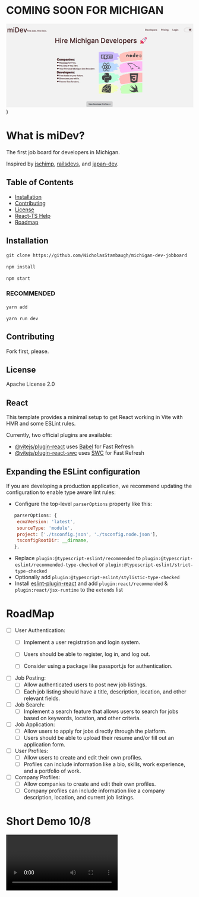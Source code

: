    # COMING SOON FOR MICHIGAN
   ![image](https://github.com/NicholasStambaugh/michigan-dev-jobboard/blob/main/public/Screenshot%202023-10-08%20225307.png))
   
   
   # What is miDev?

  The first job board for developers in Michigan. 
  
  Inspired by [jschimp](https://jschimp.com/), [railsdevs](https://railsdevs.com/), and [japan-dev](https://japan-dev.com/).

   ## Table of Contents

   - [Installation](#installation)
   - [Contributing](#contributing)
   - [License](#license)
   - [React-TS Help](#React)
   - [Roadmap](#Roadmap)

   ## Installation

   `git clone https://github.com/NicholasStambaugh/michigan-dev-jobboard`
   
   `npm install`
   
   `npm start`
   
   ### RECOMMENDED
   `yarn add`
   
   `yarn run dev`

   ## Contributing

   Fork first, please.

   ## License

   Apache License 2.0


## React

This template provides a minimal setup to get React working in Vite with HMR and some ESLint rules.

Currently, two official plugins are available:

- [@vitejs/plugin-react](https://github.com/vitejs/vite-plugin-react/blob/main/packages/plugin-react/README.md) uses [Babel](https://babeljs.io/) for Fast Refresh
- [@vitejs/plugin-react-swc](https://github.com/vitejs/vite-plugin-react-swc) uses [SWC](https://swc.rs/) for Fast Refresh

## Expanding the ESLint configuration

If you are developing a production application, we recommend updating the configuration to enable type aware lint rules:

- Configure the top-level `parserOptions` property like this:

```js
   parserOptions: {
    ecmaVersion: 'latest',
    sourceType: 'module',
    project: ['./tsconfig.json', './tsconfig.node.json'],
    tsconfigRootDir: __dirname,
   },
```

- Replace `plugin:@typescript-eslint/recommended` to `plugin:@typescript-eslint/recommended-type-checked` or `plugin:@typescript-eslint/strict-type-checked`
- Optionally add `plugin:@typescript-eslint/stylistic-type-checked`
- Install [eslint-plugin-react](https://github.com/jsx-eslint/eslint-plugin-react) and add `plugin:react/recommended` & `plugin:react/jsx-runtime` to the `extends` list



# RoadMap
- [ ] User Authentication:
   - [ ] Implement a user registration and login system.
   - [ ] Users should be able to register, log in, and log out.
   - [ ] Consider using a package like passport.js for authentication.

      
- [ ] Job Posting:
   - [ ] Allow authenticated users to post new job listings.
   - [ ] Each job listing should have a title, description, location, and other relevant fields.
      
- [ ] Job Search:
   - [ ] Implement a search feature that allows users to search for jobs based on keywords, location, and other criteria.
 
- [ ] Job Application:
   - [ ] Allow users to apply for jobs directly through the platform.
   - [ ] Users should be able to upload their resume and/or fill out an application form.
      
- [ ] User Profiles:
   - [ ] Allow users to create and edit their own profiles.
   - [ ] Profiles can include information like a bio, skills, work experience, and a portfolio of work.

- [ ] Company Profiles:
   - [ ] Allow companies to create and edit their own profiles.
   - [ ] Company profiles can include information like a company description, location, and current job listings.

# Short Demo 10/8
![](https://github.com/NicholasStambaugh/michigan-dev-jobboard/blob/main/public/2023-10-08%2023-00-37.mkv)
